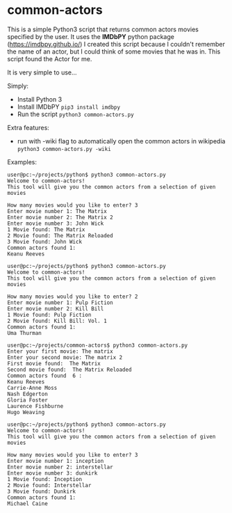
# common-actors
This is a simple Python3 script that returns common actors movies specified by the user.
It uses the **IMDbPY** python package (https://imdbpy.github.io/)
I created this script because I couldn't remember the name of an actor, but I could think of some movies that he was in. This script found the Actor for me. 

It is very simple to use...

Simply:
- Install Python 3
- Install IMDbPY
 `pip3 install imdbpy`
- Run the script
    `python3 common-actors.py`

Extra features:
- run with -wiki flag to automatically open the common actors in wikipedia 
    `python3 common-actors.py -wiki`

Examples:

    user@pc:~/projects/python$ python3 common-actors.py 
    Welcome to common-actors! 
    This tool will give you the common actors from a selection of given movies

    How many movies would you like to enter? 3
    Enter movie number 1: The Matrix
    Enter movie number 2: The Matrix 2
    Enter movie number 3: John Wick
    1 Movie found: The Matrix
    2 Movie found: The Matrix Reloaded
    3 Movie found: John Wick
    Common actors found 1: 
    Keanu Reeves

    user@pc:~/projects/python$ python3 common-actors.py 
    Welcome to common-actors! 
    This tool will give you the common actors from a selection of given movies

    How many movies would you like to enter? 2
    Enter movie number 1: Pulp Fiction
    Enter movie number 2: Kill Bill 
    1 Movie found: Pulp Fiction
    2 Movie found: Kill Bill: Vol. 1
    Common actors found 1: 
    Uma Thurman
    
    user@pc:~/projects/common-actors$ python3 common-actors.py 
    Enter your first movie: The matrix
    Enter your second movie: The matrix 2
    First movie found:  The Matrix
    Second movie found:  The Matrix Reloaded
    Common actors found  6 : 
    Keanu Reeves
    Carrie-Anne Moss
    Nash Edgerton
    Gloria Foster
    Laurence Fishburne
    Hugo Weaving

    user@pc:~/projects/python$ python3 common-actors.py 
    Welcome to common-actors! 
    This tool will give you the common actors from a selection of given movies

    How many movies would you like to enter? 3    
    Enter movie number 1: inception 
    Enter movie number 2: interstellar
    Enter movie number 3: dunkirk
    1 Movie found: Inception
    2 Movie found: Interstellar
    3 Movie found: Dunkirk
    Common actors found 1: 
    Michael Caine



